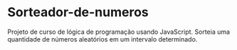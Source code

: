 # Sorteador-de-numeros
Projeto de curso de lógica de programação usando JavaScript. Sorteia uma quantidade de números aleatórios em um intervalo determinado.
